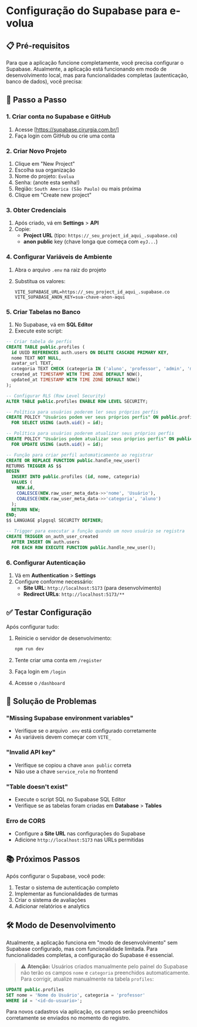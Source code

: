 # Configuração do Supabase para e-volua

## 📋 Pré-requisitos

Para que a aplicação funcione completamente, você precisa configurar o Supabase. Atualmente, a aplicação está funcionando em modo de desenvolvimento local, mas para funcionalidades completas (autenticação, banco de dados), você precisa:

## 🚀 Passo a Passo

### 1. Criar conta no Supabase e GitHub

1. Acesse [https://supabase.cirurgia.com.br/]
2. Faça login com GitHub ou crie uma conta

### 2. Criar Novo Projeto

1. Clique em "New Project"
2. Escolha sua organização
3. Nome do projeto: `Evolua`
4. Senha: (anote esta senha!)
5. Região: `South America (São Paulo)` ou mais próxima
6. Clique em "Create new project"

### 3. Obter Credenciais

1. Após criado, vá em **Settings** > **API**
2. Copie:
   - **Project URL** (tipo: `https://_seu_project_id_aqui_.supabase.co`)
   - **anon public** key (chave longa que começa com `eyJ...`)

### 4. Configurar Variáveis de Ambiente

1. Abra o arquivo `.env` na raiz do projeto
2. Substitua os valores:

   ```env
   VITE_SUPABASE_URL=https://_seu_project_id_aqui_.supabase.co
   VITE_SUPABASE_ANON_KEY=sua-chave-anon-aqui
   ```

### 5. Criar Tabelas no Banco

1. No Supabase, vá em **SQL Editor**
2. Execute este script:

```sql
-- Criar tabela de perfis
CREATE TABLE public.profiles (
  id UUID REFERENCES auth.users ON DELETE CASCADE PRIMARY KEY,
  nome TEXT NOT NULL,
  avatar_url TEXT,
  categoria TEXT CHECK (categoria IN ('aluno', 'professor', 'admin', 'monitor', 'outro')) DEFAULT 'aluno',
  created_at TIMESTAMP WITH TIME ZONE DEFAULT NOW(),
  updated_at TIMESTAMP WITH TIME ZONE DEFAULT NOW()
);

-- Configurar RLS (Row Level Security)
ALTER TABLE public.profiles ENABLE ROW LEVEL SECURITY;

-- Política para usuários poderem ler seus próprios perfis
CREATE POLICY "Usuários podem ver seus próprios perfis" ON public.profiles
  FOR SELECT USING (auth.uid() = id);

-- Política para usuários poderem atualizar seus próprios perfis
CREATE POLICY "Usuários podem atualizar seus próprios perfis" ON public.profiles
  FOR UPDATE USING (auth.uid() = id);

-- Função para criar perfil automaticamente ao registrar
CREATE OR REPLACE FUNCTION public.handle_new_user()
RETURNS TRIGGER AS $$
BEGIN
  INSERT INTO public.profiles (id, nome, categoria)
  VALUES (
    NEW.id,
    COALESCE(NEW.raw_user_meta_data->>'nome', 'Usuário'),
    COALESCE(NEW.raw_user_meta_data->>'categoria', 'aluno')
  );
  RETURN NEW;
END;
$$ LANGUAGE plpgsql SECURITY DEFINER;

-- Trigger para executar a função quando um novo usuário se registra
CREATE TRIGGER on_auth_user_created
  AFTER INSERT ON auth.users
  FOR EACH ROW EXECUTE FUNCTION public.handle_new_user();
```

### 6. Configurar Autenticação

1. Vá em **Authentication** > **Settings**
2. Configure conforme necessário:
   - **Site URL**: `http://localhost:5173` (para desenvolvimento)
   - **Redirect URLs**: `http://localhost:5173/**`

## ✅ Testar Configuração

Após configurar tudo:

1. Reinicie o servidor de desenvolvimento:

   ```bash
   npm run dev
   ```

2. Tente criar uma conta em `/register`
3. Faça login em `/login`
4. Acesse o `/dashboard`

## 🔧 Solução de Problemas

### "Missing Supabase environment variables"

- Verifique se o arquivo `.env` está configurado corretamente
- As variáveis devem começar com `VITE_`

### "Invalid API key"

- Verifique se copiou a chave `anon public` correta
- Não use a chave `service_role` no frontend

### "Table doesn't exist"

- Execute o script SQL no Supabase SQL Editor
- Verifique se as tabelas foram criadas em **Database** > **Tables**

### Erro de CORS

- Configure a **Site URL** nas configurações do Supabase
- Adicione `http://localhost:5173` nas URLs permitidas

## 📚 Próximos Passos

Após configurar o Supabase, você pode:

1. Testar o sistema de autenticação completo
2. Implementar as funcionalidades de turmas
3. Criar o sistema de avaliações
4. Adicionar relatórios e analytics

## 🛠️ Modo de Desenvolvimento

Atualmente, a aplicação funciona em "modo de desenvolvimento" sem Supabase configurado, mas com funcionalidade limitada. Para funcionalidades completas, a configuração do Supabase é essencial.

> ⚠️ **Atenção:** Usuários criados manualmente pelo painel do Supabase não terão os campos `nome` e `categoria` preenchidos automaticamente. Para corrigir, atualize manualmente na tabela `profiles`:

```sql
UPDATE public.profiles
SET nome = 'Nome do Usuário', categoria = 'professor'
WHERE id = '<id-do-usuario>';
```

Para novos cadastros via aplicação, os campos serão preenchidos corretamente se enviados no momento do registro.
